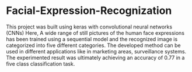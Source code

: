 # Facial-Expression-Recognization

This project was built using keras with convolutional neural networks (CNNs) Here, A wide range of still pictures of the human face expressions has been trained using a sequential model and the recognized image is categorized into five different categories. The developed method can be used in different applications like in marketing areas, surveillance systems. The experimented result was ultimately achieving an accuracy of 0.77 in a five class classification task.
